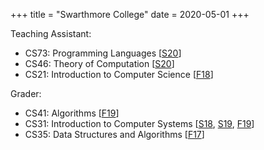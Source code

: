 +++
title = "Swarthmore College"
date = 2020-05-01
+++

Teaching Assistant:
- CS73: Programming Languages [[S20]("https://www.cs.swarthmore.edu/~zpalmer/cs73/s20/")]
- CS46: Theory of Computation [[S20]("https://www.cs.swarthmore.edu/~fontes/cs46/20s/")]
- CS21: Introduction to Computer Science [[F18]("https://www.cs.swarthmore.edu/courses/CS21Labs/f18/")]

Grader:
- CS41: Algorithms [[F19](https://www.cs.swarthmore.edu/~fontes/cs41/19f/)]
- CS31: Introduction to Computer Systems [[S18](https://www.cs.swarthmore.edu/~richardw/classes/cs31/s18/), [S19](https://www.cs.swarthmore.edu/~chaganti/cs31/s19/), [F19](https://www.cs.swarthmore.edu/~newhall/cs31/f19)]
- CS35: Data Structures and Algorithms [[F17](https://www.cs.swarthmore.edu/courses/CS35/F17/)]
